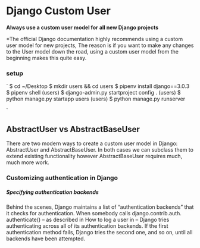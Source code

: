 # Django Custom User

**Always use a custom user model for all new Django projects**

*The official Django documentation highly recommends using a custom user 
model for new projects, The reason is if you want to make any changes to 
the User model down the road, using a custom user model from the beginning 
makes this quite easy.


### setup
`
$ cd ~/Desktop
$ mkdir users && cd users
$ pipenv install django==3.0.3
$ pipenv shell
(users) $ django-admin.py startproject config .
(users) $ python manage.py startapp users
(users) $ python manage.py runserver

`
## AbstractUser vs AbstractBaseUser

There are two modern ways to create a custom user model in Django: 
AbstractUser and AbstractBaseUser. In both cases we can subclass them to 
extend existing functionality however AbstractBaseUser requires much, much 
more work.


### Customizing authentication in Django 

##### Specifying authentication backends

Behind the scenes, Django maintains a list of “authentication backends” 
that it checks for authentication. When somebody calls django.contrib.auth.
authenticate() – as described in How to log a user in – Django tries 
authenticating across all of its authentication backends. If the first 
authentication method fails, Django tries the second one, and so on, until 
all backends have been attempted.

